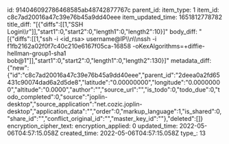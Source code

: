 id: 914046092786468585ab48742877767c
parent_id: 
item_type: 1
item_id: c8c7ad20016a47c39e76b45a9dd40eee
item_updated_time: 1651812778782
title_diff: "[{\"diffs\":[[1,\"SSH Login\\\r\"]],\"start1\":0,\"start2\":0,\"length1\":0,\"length2\":10}]"
body_diff: "[{\"diffs\":[[1,\"ssh -i &lt;id_rsa&gt; username@IP\\\n\\\nssh -i f1fb2162a02f0f7c40c210e6167f05ca-16858 -oKexAlgorithms=+diffie-hellman-group1-sha1 bob@1\"]],\"start1\":0,\"start2\":0,\"length1\":0,\"length2\":130}]"
metadata_diff: {"new":{"id":"c8c7ad20016a47c39e76b45a9dd40eee","parent_id":"2deea0a2fd65431c90074dad6a2d5de8","latitude":"0.00000000","longitude":"0.00000000","altitude":"0.0000","author":"","source_url":"","is_todo":0,"todo_due":0,"todo_completed":0,"source":"joplin-desktop","source_application":"net.cozic.joplin-desktop","application_data":"","order":0,"markup_language":1,"is_shared":0,"share_id":"","conflict_original_id":"","master_key_id":""},"deleted":[]}
encryption_cipher_text: 
encryption_applied: 0
updated_time: 2022-05-06T04:57:15.058Z
created_time: 2022-05-06T04:57:15.058Z
type_: 13